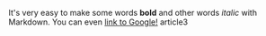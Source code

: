 It's very easy to make some words **bold** and other words *italic* with Markdown. You can even [link to Google!](http://google.com) article3